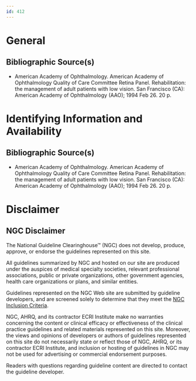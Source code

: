 ```yaml
---
id: 412
---
```


# General

## Bibliographic Source(s)

- American Academy of Ophthalmology. American Academy of Ophthalmology Quality of Care Committee Retina Panel. Rehabilitation: the management of adult patients with low vision. San Francisco (CA): American Academy of Ophthalmology (AAO); 1994 Feb 26. 20 p.

# Identifying Information and Availability

## Bibliographic Source(s)

- American Academy of Ophthalmology. American Academy of Ophthalmology Quality of Care Committee Retina Panel. Rehabilitation: the management of adult patients with low vision. San Francisco (CA): American Academy of Ophthalmology (AAO); 1994 Feb 26. 20 p.

# Disclaimer

## NGC Disclaimer

The National Guideline Clearinghouse™ (NGC) does not develop, produce, approve, or endorse the guidelines represented on this site.

All guidelines summarized by NGC and hosted on our site are produced under the auspices of medical specialty societies, relevant professional associations, public or private organizations, other government agencies, health care organizations or plans, and similar entities.

Guidelines represented on the NGC Web site are submitted by guideline developers, and are screened solely to determine that they meet the [NGC Inclusion Criteria](/help-and-about/summaries/inclusion-criteria).

NGC, AHRQ, and its contractor ECRI Institute make no warranties concerning the content or clinical efficacy or effectiveness of the clinical practice guidelines and related materials represented on this site. Moreover, the views and opinions of developers or authors of guidelines represented on this site do not necessarily state or reflect those of NGC, AHRQ, or its contractor ECRI Institute, and inclusion or hosting of guidelines in NGC may not be used for advertising or commercial endorsement purposes.

Readers with questions regarding guideline content are directed to contact the guideline developer.

